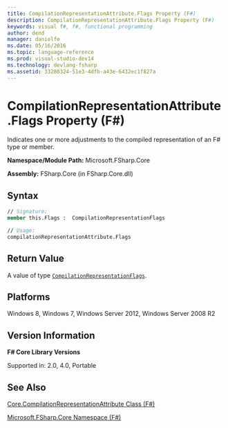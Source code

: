 ```yaml
---
title: CompilationRepresentationAttribute.Flags Property (F#)
description: CompilationRepresentationAttribute.Flags Property (F#)
keywords: visual f#, f#, functional programming
author: dend
manager: danielfe
ms.date: 05/16/2016
ms.topic: language-reference
ms.prod: visual-studio-dev14
ms.technology: devlang-fsharp
ms.assetid: 33280324-51e3-4dfb-a43e-6432ec1f827a 
---
```


# CompilationRepresentationAttribute.Flags Property (F#)

Indicates one or more adjustments to the compiled representation of an F# type or member.

**Namespace/Module Path:** Microsoft.FSharp.Core

**Assembly:** FSharp.Core (in FSharp.Core.dll)


## Syntax

```fsharp
// Signature:
member this.Flags :  CompilationRepresentationFlags

// Usage:
compilationRepresentationAttribute.Flags
```

## Return Value

A value of type [`CompilationRepresentationFlags`](https://msdn.microsoft.com/library/e32f2b3e-34f0-4e03-8bcc-05ed535c0b51).

## Platforms
Windows 8, Windows 7, Windows Server 2012, Windows Server 2008 R2

## Version Information
**F# Core Library Versions**

Supported in: 2.0, 4.0, Portable

## See Also
[Core.CompilationRepresentationAttribute Class &#40;F&#35;&#41;](Core.CompilationRepresentationAttribute-Class-%5BFSharp%5D.md)

[Microsoft.FSharp.Core Namespace &#40;F&#35;&#41;](Microsoft.FSharp.Core-Namespace-%5BFSharp%5D.md)
